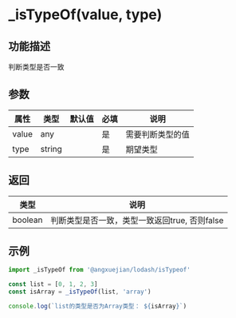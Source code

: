 # _isTypeOf(value, type)

## 功能描述
判断类型是否一致

## 参数

属性 | 类型 | 默认值 | 必填 | 说明
---  | ---  | ---  | --- | ---
value | any |      |  是 | 需要判断类型的值 
type  | string |    |  是 | 期望类型

## 返回

类型 | 说明
---  | ---
boolean | 判断类型是否一致，类型一致返回true, 否则false


## 示例
```js
import _isTypeOf from '@angxuejian/lodash/isTypeof'

const list = [0, 1, 2, 3]
const isArray = _isTypeOf(list, 'array')

console.log(`list的类型是否为Array类型： ${isArray}`)
```